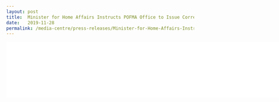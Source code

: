 ```yaml
---
layout: post
title:  Minister for Home Affairs Instructs POFMA Office to Issue Correction Direction
date:   2019-11-28
permalink: /media-centre/press-releases/Minister-for-Home-Affairs-Instructs-POFMA-Office-to-Issue-Correction-Direction
---
```


<embed src="/documents/media-releases/2019/Nov/POFMA%20Office%20Media%20Statement%2028%20Nov%202019.pdf#toolbar=0&navpanes=0&scrollbar=0" width="1500px" />